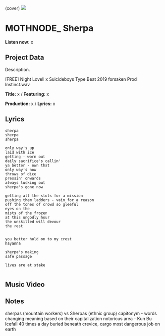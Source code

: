 (cover) ![](57175019_319474918741616_8502199518755923887_n.jpg)

# MOTHNODE_ Sherpa

**Listen now:** x

## Project Data

Description.

[FREE] Night Lovell x Suicideboys Type Beat 2019  forsaken  Prod Instinct.wav


**Title:** x / **Featuring:** x

**Production:** x / **Lyrics:** x

## Lyrics

```
sherpa
sherpa
sherpa

only way's up
laid with ice
getting - worn out 
daily sacrifice's callin' 
ya better - own that
only way's now
throws of dice
pressin' onwards 
always lucking out
sherpa's gone now

getting all the slots for a mission
pushing them ladders - vain for a reason
off the tones of crowd so gleeful 
eyes on the
mists of the frozen
at this ungodly hour 
the unskilled will devour
the rest


you better hold on to my crest
hayanna

sherpa's making 
safe passage

lives are at stake


```

## Music Video


## Notes
sherpas (mountain workers) vs Sherpas (ethnic group)
capitonym - words changing meaning based on their capitalization
notorious area - Kun Bu Icefall
40 times a day
buried beneath
crevice, cargo 
most dangerous job on earth
